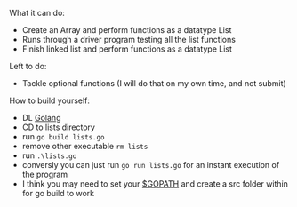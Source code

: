 What it can do:
- Create an Array and perform functions as a datatype List
- Runs through a driver program testing all the list functions
- Finish linked list and perform functions as a datatype List

Left to do:
- Tackle optional functions (I will do that on my own time, and not submit)

How to build yourself:
- DL [Golang](https://golang.org/dl/)
- CD to lists directory
- run ```go build lists.go```
- remove other executable ```rm lists```
- run ```.\lists.go```
- conversly you can just run ```go run lists.go``` for an instant execution of the program
- I think you may need to set your [$GOPATH](https://golang.org/doc/code.html#GOPATH) and create a src folder within for go build to work